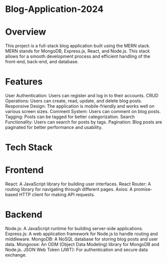 # Blog-Application-2024
# Overview
This project is a full-stack blog application built using the MERN stack. MERN stands for MongoDB, Express.js, React, and Node.js. This stack allows for a smooth development process and efficient handling of the front-end, back-end, and database.

# Features
User Authentication: Users can register and log in to their accounts.
CRUD Operations: Users can create, read, update, and delete blog posts.
Responsive Design: The application is mobile-friendly and works well on various screen sizes.
Comment System: Users can comment on blog posts.
Tagging: Posts can be tagged for better categorization.
Search Functionality: Users can search for posts by tags.
Pagination: Blog posts are paginated for better performance and usability.

# Tech Stack
# Frontend
React: A JavaScript library for building user interfaces.
React Router: A routing library for navigating through different pages.
Axios: A promise-based HTTP client for making API requests.

# Backend
Node.js: A JavaScript runtime for building server-side applications.
Express.js: A web application framework for Node.js to handle routing and middleware.
MongoDB: A NoSQL database for storing blog posts and user data.
Mongoose: An ODM (Object Data Modeling) library for MongoDB and Node.js.
JSON Web Token (JWT): For authentication and secure data exchange.
